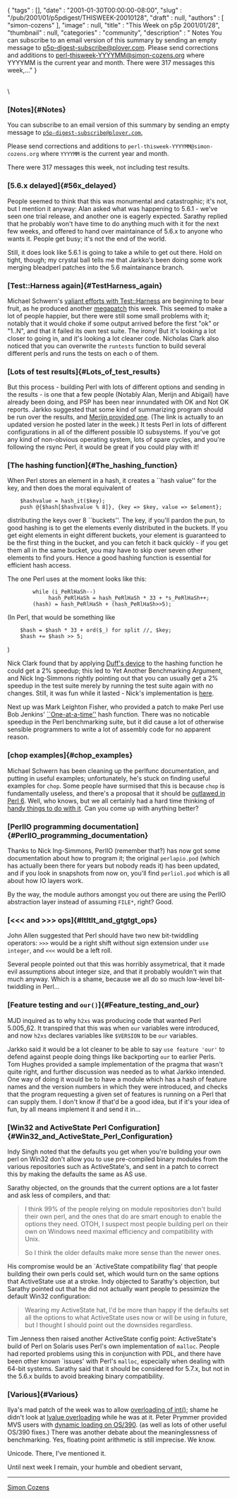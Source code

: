 {
   "tags" : [],
   "date" : "2001-01-30T00:00:00-08:00",
   "slug" : "/pub/2001/01/p5pdigest/THISWEEK-20010128",
   "draft" : null,
   "authors" : [
      "simon-cozens"
   ],
   "image" : null,
   "title" : "This Week on p5p 2001/01/28",
   "thumbnail" : null,
   "categories" : "community",
   "description" : " Notes You can subscribe to an email version of this summary by sending an empty message to p5p-digest-subscribe@plover.com. Please send corrections and additions to perl-thisweek-YYYYMM@simon-cozens.org where YYYYMM is the current year and month. There were 317 messages this week,..."
}





\
\
### [Notes]{#Notes}

You can subscribe to an email version of this summary by sending an
empty message to
[`p5p-digest-subscribe@plover.com`.](mailto:p5p-digest-subscribe@plover.com)

Please send corrections and additions to
`perl-thisweek-YYYYMM@simon-cozens.org` where `YYYYMM` is the current
year and month.

There were 317 messages this week, not including test results.

### [5.6.x delayed]{#56x_delayed}

People seemed to think that this was monumental and catastrophic; it's
not, but I mention it anyway: Alan asked what was happening to 5.6.1 -
we've seen one trial release, and another one is eagerly expected.
Sarathy replied that he probably won't have time to do anything much
with it for the next few weeks, and offered to hand over maintainance of
5.6.x to anyone who wants it. People get busy; it's not the end of the
world.

Still, it does look like 5.6.1 is going to take a while to get out
there. Hold on tight, though; my crystal ball tells me that Jarkko's
been doing some work merging bleadperl patches into the 5.6 maintainance
branch.

### [Test::Harness again]{#TestHarness_again}

Michael Schwern's [valiant efforts with
Test::Harness](/pub/2001/01/p5pdigest/THISWEEK-20010121.html#TestHarness_Megapatch)
are beginning to bear fruit, as he produced another
[megapatch](http://www.xray.mpe.mpg.de/mailing-lists/perl5-porters/2001-01/msg01428.html)
this week. This seemed to make a lot of people happier, but there were
still some small problems with it; notably that it would choke if some
output arrived before the first "ok" or "1..N", and that it failed its
own test suite. The irony! But it's looking a lot closer to going in,
and it's looking a lot cleaner code. Nicholas Clark also noticed that
you can overwrite the `runtests` function to build several different
perls and runs the tests on each o of them.

### [Lots of test results]{#Lots_of_test_results}

But this process - building Perl with lots of different options and
sending in the results - is one that a few people (Notably Alan, Merijn
and Abigail) have already been doing, and P5P has been near innundated
with OK and Not OK reports. Jarkko suggested that some kind of
summarizing program should be run over the results, and [Merijn provided
one](http://www.xray.mpe.mpg.de/mailing-lists/perl5-porters/2001-01/msg01619.html).
(The link is actually to an updated version he posted later in the
week.) It tests Perl in lots of different configurations in all of the
different possible IO subsystems. If you've got any kind of non-obvious
operating system, lots of spare cycles, and you're following the rsync
Perl, it would be great if you could play with it!

### [The hashing function]{#The_hashing_function}

When Perl stores an element in a hash, it creates a \`\`hash value'' for
the key, and then does the moral equivalent of

        $hashvalue = hash_it($key);
        push @{$hash[$hashvalue % 8]}, {key => $key, value => $element};

distributing the keys over 8 \`\`buckets''. The key, if you'll pardon
the pun, to good hashing is to get the elements evenly distributed in
the buckets. If you get eight elements in eight different buckets, your
element is guaranteed to be the first thing in the bucket, and you can
fetch it back quickly - if you get them all in the same bucket, you may
have to skip over seven other elements to find yours. Hence a good
hashing function is essential for efficient hash access.

The one Perl uses at the moment looks like this:

            while (i_PeRlHaSh--)
                 hash_PeRlHaSh = hash_PeRlHaSh * 33 + *s_PeRlHaSh++;
            (hash) = hash_PeRlHaSh + (hash_PeRlHaSh>>5);

(In Perl, that would be something like

        $hash = $hash * 33 + ord($_) for split //, $key;
        $hash += $hash >> 5;

)

Nick Clark found that by applying [Duff's
device](http://www.lysator.liu.se/c/duffs-device.html#duffs-device) to
the hashing function he could get a 2% speedup; this led to Yet Another
Benchmarking Argument, and Nick Ing-Simmons rightly pointing out that
you can usually get a 2% speedup in the test suite merely by running the
test suite again with no changes. Still, it was fun while it lasted -
Nick's implementation is
[here](http://www.xray.mpe.mpg.de/mailing-lists/perl5-porters/2001-01/msg01262.html).

Next up was Mark Leighton Fisher, who provided a patch to make Perl use
Bob Jenkins'
[\`\`One-at-a-time''](http://burtleburtle.net/bob/hash/doobs.html) hash
function. There was no noticable speedup in the Perl benchmarking suite,
but it did cause a lot of otherwise sensible programmers to write a lot
of assembly code for no apparent reason.

### [chop examples]{#chop_examples}

Michael Schwern has been cleaning up the perlfunc documentation, and
putting in useful examples; unfortunately, he's stuck on finding useful
examples for `chop`. Some people have surmised that this is because
`chop` is fundamentally useless, and there's a proposal that it should
be [outlawed in Perl 6](http://dev.perl.org/rfc/195.html). Well, who
knows, but we all certainly had a hard time thinking of [handy things to
do with
it](http://www.xray.mpe.mpg.de/mailing-lists/perl5-porters/2001-01/msg01503.html).
Can you come up with anything better?

### [PerlIO programming documentation]{#PerlIO_programming_documentation}

Thanks to Nick Ing-Simmons, PerlIO (remember that?) has now got some
documentation about how to program it; the original `perlapio.pod`
(which has actually been there for years but nobody reads it) has been
updated, and if you look in snapshots from now on, you'll find
`perliol.pod` which is all about how IO layers work.

By the way, the module authors amongst you out there are using the
PerlIO abstraction layer instead of assuming `FILE*`, right? Good.

### [&lt;&lt;&lt; and &gt;&gt;&gt; ops]{#ltltlt_and_gtgtgt_ops}

John Allen suggested that Perl should have two new bit-twiddling
operators: `>>>` would be a right shift without sign extension under
`use integer`, and `<<<` would be a left roll.

Several people pointed out that this was horribly assymetrical, that it
made evil assumptions about integer size, and that it probably wouldn't
win that much anyway. Which is a shame, because we all do so much
low-level bit-twiddling in Perl...

### [Feature testing and `our()`]{#Feature_testing_and_our}

MJD inquired as to why `h2xs` was producing code that wanted Perl
5.005\_62. It transpired that this was when `our` variables were
introduced, and now `h2xs` declares variables like `$VERSION` to be
`our` variables.

Jarkko said it would be a lot cleaner to be able to say
`use feature 'our'` to defend against people doing things like
backporting `our` to earlier Perls. Tom Hughes provided a sample
implementation of the pragma that wasn't quite right, and further
discussion was needed as to what Jarkko intended. One way of doing it
would be to have a module which has a hash of feature names and the
version numbers in which they were introduced, and checks that the
program requesting a given set of features is running on a Perl that can
supply them. I don't know if that'd be a good idea, but if it's your
idea of fun, by all means implement it and send it in...

### [Win32 and ActiveState Perl Configuration]{#Win32_and_ActiveState_Perl_Configuration}

Indy Singh noted that the defaults you get when you're building your own
perl on Win32 don't allow you to use pre-compiled binary modules from
the various repositories such as ActiveState's, and sent in a patch to
correct this by making the defaults the same as AS use.

Sarathy objected, on the grounds that the current options are a lot
faster and ask less of compilers, and that:

> I think 99% of the people relying on module repositories don't build
> their own perl, and the ones that do are smart enough to enable the
> options they need. OTOH, I suspect most people building perl on their
> own on Windows need maximal efficiency and compatibility with Unix.
>
> So I think the older defaults make more sense than the newer ones.

His compromise would be an \`ActiveState compatibility flag' that people
building their own perls could set, which would turn on the same options
that ActiveState use at a stroke. Indy objected to Sarathy's objection,
but Sarathy pointed out that he did not actually want people to
pessimize the default Win32 configuration:

> Wearing my ActiveState hat, I'd be more than happy if the defaults set
> all the options to what ActiveState uses now or will be using in
> future, but I thought I should point out the downsides regardless.

Tim Jenness then raised another ActiveState config point: ActiveState's
build of Perl on Solaris uses Perl's own implementation of `malloc`.
People had reported problems using this in conjunction with PDL, and
there have been other known \`issues' with Perl's `malloc`, especially
when dealing with 64-bit systems. Sarathy said that it should be
considered for 5.7.x, but not in the 5.6.x builds to avoid breaking
binary compatibility.

### [Various]{#Various}

Ilya's mad patch of the week was to allow [overloading of
int()](http://www.xray.mpe.mpg.de/mailing-lists/perl5-porters/2001-01/msg01380.html);
shame he didn't look at [lvalue
overloading](http://www.xray.mpe.mpg.de/mailing-lists/perl5-porters/2001-01/msg01600.html)
while he was at it. Peter Prymmer provided MVS users with [dynamic
loading on
OS/390](http://www.xray.mpe.mpg.de/mailing-lists/perl5-porters/2001-01/msg01381.html).
(as well as lots of other useful OS/390 fixes.) There was another debate
about the meaninglessness of benchmarking. Yes, floating point
arithmetic is still imprecise. We know.

Unicode. There, I've mentioned it.

Until next week I remain, your humble and obedient servant,

------------------------------------------------------------------------

[Simon Cozens](mailto:simon@brecon.co.uk)


